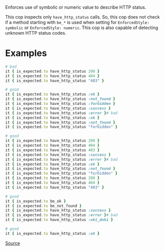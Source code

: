 
Enforces use of symbolic or numeric value to describe HTTP status.

This cop inspects only `have_http_status` calls.
So, this cop does not check if a method starting with `be_*` is used
when setting for `EnforcedStyle: symbolic` or
`EnforcedStyle: numeric`.
This cop is also capable of detecting unknown HTTP status codes.

# Examples

```ruby
# bad
it { is_expected.to have_http_status 200 }
it { is_expected.to have_http_status 404 }
it { is_expected.to have_http_status "403" }

# good
it { is_expected.to have_http_status :ok }
it { is_expected.to have_http_status :not_found }
it { is_expected.to have_http_status :forbidden }
it { is_expected.to have_http_status :success }
it { is_expected.to have_http_status :error }# bad
it { is_expected.to have_http_status :ok }
it { is_expected.to have_http_status :not_found }
it { is_expected.to have_http_status "forbidden" }

# good
it { is_expected.to have_http_status 200 }
it { is_expected.to have_http_status 404 }
it { is_expected.to have_http_status 403 }
it { is_expected.to have_http_status :success }
it { is_expected.to have_http_status :error }# bad
it { is_expected.to have_http_status :ok }
it { is_expected.to have_http_status :not_found }
it { is_expected.to have_http_status "forbidden" }
it { is_expected.to have_http_status 200 }
it { is_expected.to have_http_status 404 }
it { is_expected.to have_http_status "403" }

# good
it { is_expected.to be_ok }
it { is_expected.to be_not_found }
it { is_expected.to have_http_status :success }
it { is_expected.to have_http_status :error }# bad
it { is_expected.to have_http_status :oki_doki }

# good
it { is_expected.to have_http_status :ok }
```

[Source](http://www.rubydoc.info/gems/rubocop/RuboCop/Cop/RSpecRails/HttpStatus)